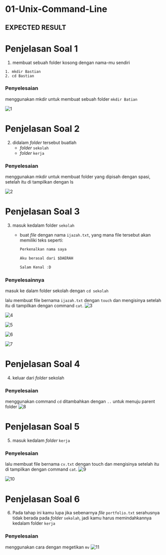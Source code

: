 # 01-Unix-Command-Line
## EXPECTED RESULT


# Penjelasan Soal 1
1. membuat sebuah folder kosong dengan nama-mu sendiri
```
1. mkdir Bastian
2. cd Bastian
```

### Penyelesaian
menggunakan mkdir untuk membuat sebuah folder ```mkdir Batian ```

![1](https://user-images.githubusercontent.com/63898506/133056381-6ac8d46d-1a35-40ed-9ce8-bb315e00eff0.PNG)

# Penjelasan Soal 2
2. didalam *folder* tersebut buatlah
    - *folder* `sekolah`
    - *folder* `kerja`

### Penyelesaian
menggunakan mkdir untuk membuat folder yang dipisah dengan spasi, setelah itu di tampilkan dengan ls

![2](https://user-images.githubusercontent.com/63898506/133056789-b98b5b6b-5750-4721-ac85-06f5b88676e6.PNG)

# Penjelasan Soal 3
3. masuk kedalam folder `sekolah`
    - buat *file* dengan nama `ijazah.txt`, yang mana file tersebut akan memiliki teks seperti:

        ```jsx
        Perkenalkan nama saya 

        Aku berasal dari $DAERAH

        Salam Kenal :D
        ```
  ### Penyelesainnya
  masuk ke dalam folder sekolah dengan
  `cd sekolah`
  
  lalu membuat file bernama `ijazah.txt` dengan `touch` dan mengisinya setelah itu di tampilkan dengan command `cat`.
![3](https://user-images.githubusercontent.com/63898506/133057141-5e3c3d49-3fa4-4738-843f-df6bbd8db6a2.PNG)

![4](https://user-images.githubusercontent.com/63898506/133057423-43fa5868-660b-4015-bd2c-e7b625d6db08.PNG)

![5](https://user-images.githubusercontent.com/63898506/133057709-511168f8-8183-400d-b665-7a307c91e396.PNG)

![6](https://user-images.githubusercontent.com/63898506/133057929-3a449eb9-0358-41ed-a7d9-5a9971d2565d.PNG)

![7](https://user-images.githubusercontent.com/63898506/133058531-7b0aebfe-a21c-4f65-be80-25da58387578.PNG)

# Penjelasan Soal 4
4. keluar dari *folder* sekolah

### Penyelesaian
menggunakan command `cd` ditambahkan dengan `..` untuk menuju parent folder
![8](https://user-images.githubusercontent.com/63898506/133058675-ca94f015-4a9f-47e0-b670-ba416604fa2b.PNG)


# Penjelasan Soal 5
5. masuk kedalam *folder* `kerja`

### Penyelesaian
lalu membuat file bernama `cv.txt` dengan touch dan mengisinya setelah itu di tampilkan dengan command `cat`.
![9](https://user-images.githubusercontent.com/63898506/133058824-ff54b37f-07e5-4d17-a458-c7b2b1ae2808.PNG)

![10](https://user-images.githubusercontent.com/63898506/133059247-e5174e50-2a19-4e1c-bea4-e1e2d334685a.PNG)


# Penjelasan Soal 6
6. Pada tahap ini kamu lupa jika sebenarnya *file* `portfolio.txt` serahusnya tidak berada pada *folder* `sekolah`, jadi kamu harus memindahkannya kedalam folder `kerja`


### Penyelesaian
menggunakan cara dengan megetikan `mv`
![11](https://user-images.githubusercontent.com/63898506/133059484-d30f629f-b3f4-489a-bb61-8df3c51fa35f.PNG)




